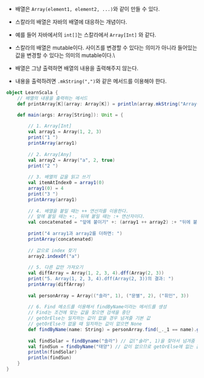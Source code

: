 - 배열은 `Array(element1, element2, ...)`와 같이 만들 수 있다.

- 스칼라의 배열은 자바의 배열에 대응하는 개념이다.
- 예를 들어 자바에서의 `int[]`는 스칼라에서 `Array[Int]` 와 같다.

- 스칼라의 배열은 mutable이다. 사이즈를 변경할 수 있다는 의미가 아니라 들어있는 값을 변경할 수 있다는 의미의 mutable이다.\

- 배열은 그냥 출력하면 배열의 내용을 출력해주지 않는다.
- 내용을 출력하려면 `.mkString(",")`와 같은 메서드를 이용해야 한다.

```scala
object LearnScala {
	// 배열의 내용을 출력하는 메서드
	def printArray[K](array: Array[K]) = println(array.mkString("Array(", ", ", ")"))

	def main(args: Array[String]): Unit = {
		
		// 1. Array[Int]
		val array1 = Array(1, 2, 3)
		print("1 ")
		printArray(array1)
		
		// 2. Array[Any]
		val array2 = Array("a", 2, true)
		print("2 ")
		
		// 3. 배열의 값을 읽고 쓰기
		val itemAtIndex0 = array1(0)
		array1(0) = 4
		print("3 ")
		printArray(array1)
		
		// 4. 배열을 붙일 때는 ++ 연산자를 이용한다.
		// 앞에 붙일 때는 +:, 뒤에 붙일 때는 :+ 연산자이다.
		val concatenated = "앞에 붙이기" +: (array1 ++ array2) :+ "뒤에 붙이기"
		
		print("4 array1과 array2를 더하면: ")
		printArray(concatenated)
		
		// 값으로 index 찾기
		array2.indexOf("a")
		
		// 5. 다른 값만 가져오기
		val diffArray = Array(1, 2, 3, 4).dff(Array(2, 3))
		print("5. Array(1, 2, 3, 4).dff(Array(2, 3))의 결과: ")
		printArray(diffArray)
	
		val personArray = Array(("솔라", 1), ("문별", 2), ("휘인", 3))
		
		// 6. Find 메소드를 이용해서 findByName이라는 메서드를 생성
		// Find는 조건에 맞는 값을 찾으면 검색을 중단
		// getOrElse는 일치하는 값이 없을 경우 넘겨줄 기본 값
		// getOrElse가 없을 때 일치하는 값이 없으면 None
		def findByName(name: String) = personArray.find(_._1 == name).getOrElse(("화사", 4))
		
		val findSolar = findByname("솔라") // 값("솔라", 1)을 찾아서 넘겨줌
		val findSun = findbyName("태양") // 값이 없으므로 getOrElse에 잆는 값이 들어감
		println(findSolar)
		println(findSun)
	}
}
```